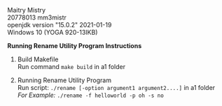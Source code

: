 Maitry Mistry  
20778013 mm3mistr  
openjdk version "15.0.2" 2021-01-19  
Windows 10 (YOGA 920-13IKB)  

**Running Rename Utility Program Instructions**  
1. Build Makefile  
   Run command `make build` in a1 folder

2. Running Rename Utility Program  
   Run script: `./rename [-option argument1 argument2....]` in a1 folder  
   *For Example:* `./rename -f helloworld -p oh -s no`   
  
